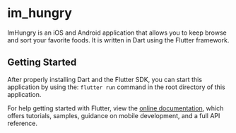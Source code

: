 # im_hungry

ImHungry is an iOS and Android application that allows you to keep browse and sort your favorite foods. It is written in Dart using the Flutter framework.

## Getting Started

After properly installing Dart and the Flutter SDK, you can start this application by using the: 
`flutter run` 
command in the root directory of this application.

For help getting started with Flutter, view the
[online documentation](https://flutter.dev/docs), which offers tutorials,
samples, guidance on mobile development, and a full API reference.
